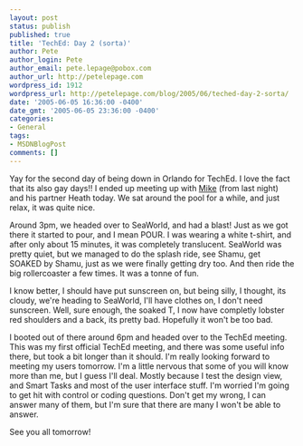 ```yaml
---
layout: post
status: publish
published: true
title: 'TechEd: Day 2 (sorta)'
author: Pete
author_login: Pete
author_email: pete.lepage@pobox.com
author_url: http://petelepage.com
wordpress_id: 1912
wordpress_url: http://petelepage.com/blog/2005/06/teched-day-2-sorta/
date: '2005-06-05 16:36:00 -0400'
date_gmt: '2005-06-05 23:36:00 -0400'
categories:
- General
tags:
- MSDNBlogPost
comments: []
---
```

<p>Yay for the second day of being down in Orlando for TechEd.  I love the fact that its also gay days!! I ended up meeting up with <a href="http://blogs.msdn.com/mpoulson">Mike</a> (from last night) and his partner Heath today.  We sat around the pool for a while, and just relax, it was quite nice. </p>
<p>Around 3pm, we headed over to SeaWorld, and had a blast!  Just as we got there it started to pour, and I mean POUR.  I was wearing a white t-shirt, and after only about 15 minutes, it was completely translucent.  SeaWorld was pretty quiet, but we managed to do the splash ride, see Shamu, get SOAKED by Shamu, just as we were finally getting dry too.  And then ride the big rollercoaster a few times.  It was a tonne of fun.</p>
<p>I know better, I should have put sunscreen on, but being silly, I thought, its cloudy, we're heading to SeaWorld, I'll have clothes on, I don't need sunscreen.  Well, sure enough, the soaked T, I now have completly lobster red shoulders and a back, its pretty bad.  Hopefully it won't be too bad.</p>
<p>I booted out of there around 6pm and headed over to the TechEd meeting.  This was my first official TechEd meeting, and there was some useful info there, but took a bit longer than it should.  I'm really looking forward to meeting my users tomorrow.  I'm a little nervous that some of you will know more than me, but I guess I'll deal.  Mostly because I test the design view, and Smart Tasks and most of the user interface stuff.  I'm worried I'm going to get hit with control or coding questions.  Don't get my wrong, I can answer many of them, but I'm sure that there are many I won't be able to answer.</p>
<p>See you all tomorrow!</p>
